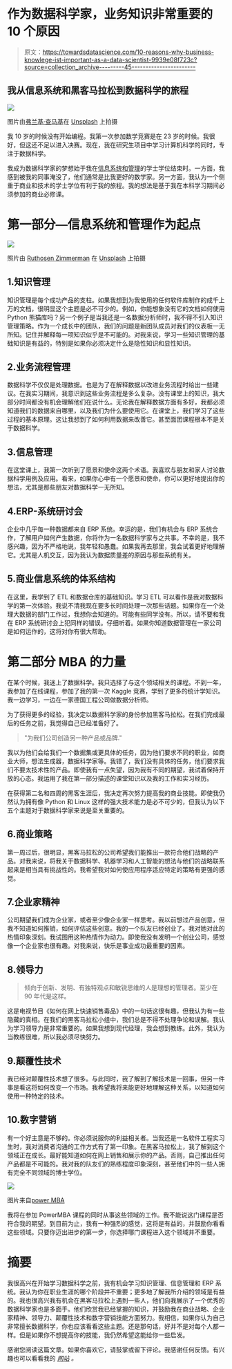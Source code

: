 # 作为数据科学家，业务知识非常重要的 10 个原因

> 原文：<https://towardsdatascience.com/10-reasons-why-business-knowlege-ist-important-as-a-data-scientist-9939e08f723c?source=collection_archive---------45----------------------->

## 我从信息系统和黑客马拉松到数据科学的旅程

![](img/6fd21f9791b93501fe01e6a71c144b08.png)

图片由[弗兰基·查马基](https://unsplash.com/@franki)在 [Unsplash](https://unsplash.com) 上拍摄

我 10 岁的时候没有开始编程。我第一次参加数学竞赛是在 23 岁的时候。我很好，但这还不足以进入决赛。现在，我在研究生项目中学习计算机科学的同时，专注于数据科学。

我成为数据科学家的梦想始于我在[信息系统和管理](https://www.th-nuernberg.de/en/faculties/in/study/information-systems-and-management-bsc/)的学士学位结束时。一方面，我感到被我的同事淹没了，他们通常是比我更好的数学家。另一方面，我认为一个侧重于商业和技术的学士学位有利于我的旅程。我的想法是基于我在本科学习期间必须参加的商业必修课。

# 第一部分—信息系统和管理作为起点

![](img/fc08941ce14eec902bb4545fbce07304.png)

照片由 [Ruthosen Zimmerman](https://unsplash.com/@ruthson_zimmerman) 在 [Unsplash](https://unsplash.com/?utm_source=medium&utm_medium=referral) 上拍摄

## 1.知识管理

知识管理是每个成功产品的支柱。如果我想到为我使用的任何软件库制作的成千上万的文档，很明显这个主题是必不可少的。例如，你能想象没有它的文档如何使用 Python 熊猫库吗？另一个例子是当我还是一名数据分析师时，我不得不引入知识管理策略。作为一个成长中的团队，我们的问题是新团队成员对我们的仪表板一无所知。记住并解释每一项知识似乎是不可能的。对我来说，学习一些知识管理的基础知识是有益的，特别是如果你必须决定什么是隐性知识和显性知识。

## 2.业务流程管理

数据科学不仅仅是处理数据。也是为了在解释数据以改进业务流程时给出一些建议。在我实习期间，我意识到这些业务流程是多么复杂。没有课堂上的知识，我大部分时间都没有机会理解他们在说什么。无论我在解释数据方面有多好，我都必须知道我们的数据来自哪里，以及我们为什么要使用它。在课堂上，我们学习了这些过程的基本原理。这让我想到了如何利用数据来改善它。甚至面团课程根本不是关于数据科学。

## 3.信息管理

在这堂课上，我第一次听到了愿景和使命这两个术语。我喜欢与朋友和家人讨论数据科学用例及应用。看来，如果你心中有一个愿景和使命，你可以更好地提出你的想法，尤其是那些朋友对数据科学一无所知。

## 4.ERP-系统研讨会

企业中几乎每一种数据都来自 ERP 系统。幸运的是，我们有机会与 ERP 系统合作，了解用户如何产生数据，你将作为一名数据科学家与之共事。不幸的是，我不感兴趣，因为不严格地说，我年轻和愚蠢。如果我再去那里，我会试着更好地理解它。尤其是人机交互，因为我认为数据质量差的原因与那些系统有关。

## 5.商业信息系统的体系结构

在这里，我学到了 ETL 和数据仓库的基础知识。学习 ETL 可以看作是我对数据科学的第一次体验。我说不清我现在要多长时间处理一次那些话题。如果你在一个处理大数据的部门工作过，我想你会知道的。可能有些同学没有。所以，请不要和我在 ERP 系统研讨会上犯同样的错误。仔细听着。如果你知道数据管理在一家公司是如何运作的，这将对你有很大帮助。

# 第二部分 MBA 的力量

在某个时候，我迷上了数据科学。我只选择了与这个领域相关的课程。不到一年，我参加了在线课程，参加了我的第一次 Kaggle 竞赛，学到了更多的统计学知识。我一边学习，一边在一家德国工程公司做数据分析师。

为了获得更多的经验，我决定以数据科学家的身份参加黑客马拉松。在我们完成最后的任务之前，我觉得自己已经准备好了。

> "为我们公司创造另一种产品或品牌."

我以为他们会给我们一个数据集或更具体的任务，因为他们要求不同的职业，如商业大师，想法生成器，数据科学家等。我错了，我们没有具体的任务，他们要求我们不要太技术性的产品。即使我有一点失望，因为我有不同的期望，我试着保持开放的心态。我运用了我在第一部分描述的课堂知识以及我的工作和实习经历。

在获得第二名和四周的黑客生涯后，我决定再次努力提高我的商业技能。即使我仍然认为拥有像 Python 和 Linux 这样的强大技术能力是必不可少的，但我认为以下五个主题对于数据科学家来说是至关重要的。

## 6.商业策略

第一周过后，很明显，黑客马拉松的公司希望我们能推出一款符合他们战略的产品。对我来说，将我关于数据科学、机器学习和人工智能的想法与他们的战略联系起来是相当具有挑战性的。我希望我对如何使应用程序适应特定的策略有更强的感觉。

## 7.企业家精神

公司期望我们成为企业家，或者至少像企业家一样思考。我以前想过产品创意，但我不知道如何推销，如何评估这些创意。我的一个队友已经创业了。我对她对此的热情印象深刻。我试图用这种热情作为动力。即使我没有发明一个创业公司，感觉像一个企业家也很有趣。对我来说，快乐是事业成功最重要的因素。

## 8.领导力

> 倾向于创新、发明、有独特观点和敏锐思维的人是理想的管理者。至少在 90 年代是这样。

这是电视节目《如何在网上快速销售毒品》中的一句话这很有趣，但我认为有一些隐藏的真相。在我们的黑客马拉松小组中，我们总是不得不处理争论和误解。我认为学习领导力是非常重要的。如果我想到现代经理，我会想到教练。此外，我认为当教练很难，所以我必须尽快努力。

## 9.颠覆性技术

我已经对颠覆性技术想了很多。与此同时，我了解到了解技术是一回事，但另一件事是看这将如何改变一个市场。我希望我将来能更好地理解这种关系，以知道如何使用一种特定的技术。

## 10.数字营销

有一个好主意是不够的。你必须说服你的利益相关者。当我还是一名软件工程实习生时，我对消费者沟通的工作方式有了第一印象。在黑客马拉松上，我了解到这个领域正在成长。最好能知道如何在网上销售和展示你的产品。否则，自己推出任何产品都是不可能的。我对我的队友们的熟练程度印象深刻，甚至他们中的一些人拥有完全不同领域的博士学位。

![](img/9bcbaebbc37804756a742d83d8ef41c4.png)

图片来自[power MBA](https://thepowermba.com/en/de/)

我将在参加 PowerMBA 课程的同时从事这些领域的工作。我不能说这门课程是否符合我的期望。到目前为止，我有一种强烈的感觉，这将是有益的，并鼓励你看看这些领域。只要你迈出进步的第一步，你选择哪门课程进入这个领域并不重要。

# 摘要

我很高兴在开始学习数据科学之前，我有机会学习知识管理、信息管理和 ERP 系统。我认为你在职业生涯的哪个阶段并不重要；更多地了解我所介绍的领域是有益的。我也很高兴我有机会在黑客马拉松上遇到一些人，他们向我展示了一个优秀的数据科学家也是多面手。他们欣赏我已经掌握的知识，并鼓励我在商业战略、企业家精神、领导力、颠覆性技术和数字营销技能方面努力。我相信，如果你认为自己非常擅长数据科学，你也应该看看这些主题。还是那句话，好并不是对每个人都一样。但是如果你不想提高你的技能，我仍然希望这能给你一些启发。

感谢您阅读这篇文章。如果你喜欢它，请鼓掌或留下评论。我感谢任何反馈。有兴趣也可以看看我的 [*网站*](http://tbohnstedt.com) *。*